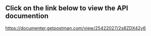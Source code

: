 ## Click on the link below to view the API documention 
https://documenter.getpostman.com/view/25422027/2s8ZDX42y6
